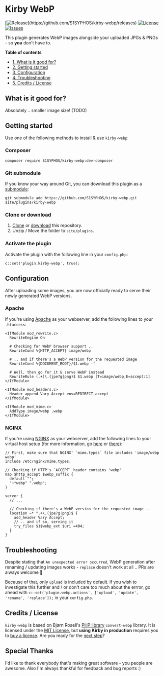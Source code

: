 # Kirby WebP
[![Release](https://img.shields.io/github/release/S1SYPHOS/kirby-webp.svg?color="brightgreen")](https://github.com/S1SYPHOS/kirby-webp/releases) [![License](https://img.shields.io/github/license/S1SYPHOS/kirby-webp.svg)](https://github.com/S1SYPHOS/kirby-webp/blob/master/LICENSE) [![Issues](https://img.shields.io/github/issues/S1SYPHOS/kirby-webp.svg)](https://github.com/S1SYPHOS/kirby-webp/issues)

This plugin generates WebP images alongside your uploaded JPGs & PNGs - so **you** don't have to.

**Table of contents**
- [1. What is it good for?](#whats-is-it-good-for)
- [2. Getting started](#getting-started)
- [3. Configuration](#configuration)
- [4. Troubleshooting](#troubleshooting)
- [5. Credits / License](#credits--license)

## What is it good for?
Absolutely .. smaller image size! (TODO)

## Getting started
Use one of the following methods to install & use `kirby-webp`:

### Composer

```text
composer require S1SYPHOS/kirby-webp:dev-composer
```

### Git submodule

If you know your way around Git, you can download this plugin as a [submodule](https://github.com/blog/2104-working-with-submodules):

```text
git submodule add https://github.com/S1SYPHOS/kirby-webp.git site/plugins/kirby-webp
```

### Clone or download

1. [Clone](https://github.com/S1SYPHOS/kirby-webp.git) or [download](https://github.com/S1SYPHOS/kirby-webp/archive/master.zip) this repository.
2. Unzip / Move the folder to `site/plugins`.

### Activate the plugin
Activate the plugin with the following line in your `config.php`:

```text
c::set('plugin.kirby-webp', true);
```

## Configuration
After uploading some images, you are now officially ready to serve their newly generated WebP versions.

### Apache
If you're using [Apache](http://httpd.apache.org/) as your webserver, add the following lines to your `.htaccess`:

```text
<IfModule mod_rewrite.c>
  RewriteEngine On

  # Checking for WebP browser support ..
  RewriteCond %{HTTP_ACCEPT} image/webp

  # .. and if there's a WebP version for the requested image
  RewriteCond %{DOCUMENT_ROOT}/$1.webp -f

  # Well, then go for it & serve WebP instead
  RewriteRule (.+)\.(jpe?g|png)$ $1.webp [T=image/webp,E=accept:1]
</IfModule>

<IfModule mod_headers.c>
  Header append Vary Accept env=REDIRECT_accept
</IfModule>

<IfModule mod_mime.c>
  AddType image/webp .webp
</IfModule>
```

### NGINX
If you're using [NGINX](https://nginx.org/en/) as your webserver, add the following lines to your virtual host setup (for more information, go [here](https://github.com/uhop/grunt-tight-sprite/wiki/Recipe:-serve-WebP-with-nginx-conditionally) or [there](https://optimus.keycdn.com/support/configuration-to-deliver-webp)):

```text
// First, make sure that NGINX' `mime.types` file includes 'image/webp webp'
include /etc/nginx/mime.types;

// Checking if HTTP's `ACCEPT` header contains 'webp'
map $http_accept $webp_suffix {
  default "";
  "~*webp" ".webp";
}

server {
  // ...

  // Checking if there's a WebP version for the requested image ..
  location ~* ^.+\.(jpe?g|png)$ {
    add_header Vary Accept;
    // .. and if so, serving it
    try_files $1$webp_ext $uri =404;
  }
}
```

## Troubleshooting
Despite stating that `An unexpected error occurred`, WebP generation after renaming / updating images works - `replace` doesn't work at all .. PRs are always welcome :champagne:

Because of that, only `upload` is included by default. If you wish to investigate this further and / or don't care too much about the errror, go ahead with `c::set('plugin.webp.actions', ['upload', 'update', 'rename', 'replace']);` in your `config.php`.

## Credits / License
`kirby-webp` is based on Bjørn Rosell's [PHP library](https://github.com/rosell-dk/webp-convert) `convert-webp` library. It is licensed under the [MIT License](LICENSE), but **using Kirby in production** requires you to [buy a license](https://getkirby.com/buy). Are you ready for the [next step](https://getkirby.com/next)?

## Special Thanks
I'd like to thank everybody that's making great software - you people are awesome. Also I'm always thankful for feedback and bug reports :)

